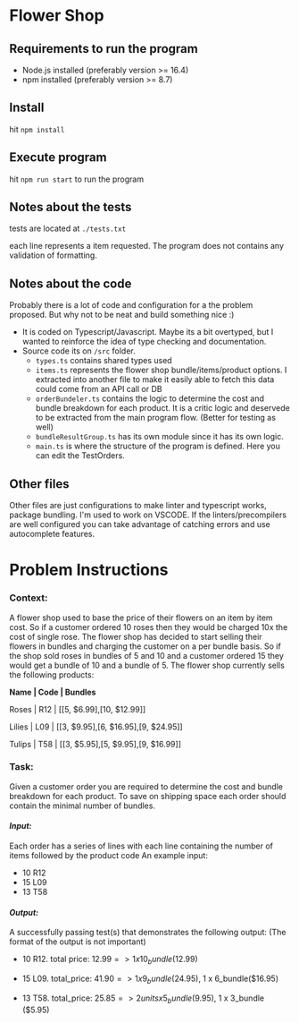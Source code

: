 # Flower Shop

## Requirements to run the program

- Node.js installed (preferably version >= 16.4) 
- npm installed (preferably version >= 8.7) 

## Install

hit `npm install`

## Execute program

hit `npm run start` to run the program

## Notes about the tests

tests are located at `./tests.txt`

each line represents a item requested. The program does not contains any validation of formatting.


## Notes about the code 

Probably there is a lot of code and configuration for a the problem proposed. But why not to be neat and build something nice :) 

- It is coded on Typescript/Javascript. Maybe its a bit overtyped, but I wanted to reinforce the idea of type checking and documentation.
- Source code its on `/src` folder. 
  -  `types.ts` contains shared types used
  -  `items.ts` represents the flower shop bundle/items/product options. I extracted into another file to make it easily able to fetch this data could come from an API call or DB
  -  `orderBundeler.ts` contains the logic to determine the cost and bundle breakdown for each product. It is a critic logic and deservede to be extracted from the main program flow. (Better for testing as well)
  - `bundleResultGroup.ts` has its own module since it has its own logic.
  - `main.ts` is where the structure of the program is defined. Here you can edit the TestOrders.

## Other files

Other files are just configurations to make linter and typescript works, package bundling. I'm used to work on VSCODE. If the linters/precompilers are well configured you can take advantage of catching errors and use autocomplete features.


# Problem Instructions

### __Context:__

A flower shop used to base the price of their flowers on an item by item cost. So if a
customer ordered 10 roses then they would be charged 10x the cost of single rose. The
flower shop has decided to start selling their flowers in bundles and charging the customer
on a per bundle basis. So if the shop sold roses in bundles of 5 and 10 and a customer
ordered 15 they would get a bundle of 10 and a bundle of 5.
The flower shop currently sells the following products:

__Name | Code | Bundles__

Roses | R12 | [[5, $6.99],[10, $12.99]]

Lilies | L09  | [[3, $9.95],[6, $16.95],[9, $24.95]]

Tulips | T58 | [[3, $5.95],[5, $9.95],[9, $16.99]]

### __Task:__
Given a customer order you are required to determine the cost and bundle breakdown for
each product. To save on shipping space each order should contain the minimal number
of bundles.

#### _Input:_
Each order has a series of lines with each line containing the number of items followed by
the product code
An example input:

* 10 R12
* 15 L09
* 13 T58

#### _Output:_
  
A successfully passing test(s) that demonstrates the following output: (The format of the output is not important)

* 10 R12. total price: $12.99  => 1 x 10_bundle ($12.99)

* 15 L09. total_price: $41.90 => 1 x 9_bundle ($24.95), 1 x 6_bundle($16.95)

* 13 T58. total_price: $25.85 => 2units x 5_bundle ($9.95), 1 x 3_bundle ($5.95)
